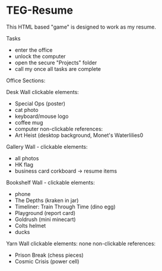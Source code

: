 # TEG-Resume

This HTML based "game" is designed to work as my resume.

Tasks
  * enter the office
  * unlock the computer
  * open the secure "Projects" folder
  * call my once all tasks are complete


Office Sections:

Desk Wall
clickable elements:
  * Special Ops (poster)
  * cat photo
  * keyboard/mouse logo
  * coffee mug
  * computer
non-clickable references:
 * Art Heist (desktop background, Monet's Waterlilies0

    
Gallery Wall - clickable elements:
  * all photos
  * HK flag
  * business card corkboard -> resume items

    
Bookshelf Wall - clickable elements:
  * phone
  * The Depths (kraken in jar)
  * Timeliner: Train Through Time (dino egg)
  * Playground (report card)
  * Goldrush (mini minecart)
  * Colts helmet
  * ducks

    
Yarn Wall
clickable elements: none
non-clickable references:
 * Prison Break (chess pieces)
 * Cosmic Crisis (power cell)
